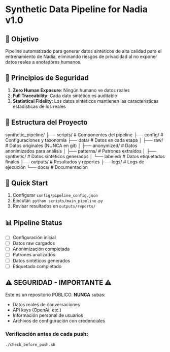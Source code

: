 # Synthetic Data Pipeline for Nadia v1.0



## 🎯 Objetivo
Pipeline automatizado para generar datos sintéticos de alta calidad para el entrenamiento de Nadia, eliminando riesgos de privacidad al no exponer datos reales a anotadores humanos.

## 🔐 Principios de Seguridad
1. **Zero Human Exposure**: Ningún humano ve datos reales
2. **Full Traceability**: Cada dato sintético es auditable
3. **Statistical Fidelity**: Los datos sintéticos mantienen las características estadísticas de los reales

## 📁 Estructura del Proyecto
synthetic_pipeline/
├── scripts/          # Componentes del pipeline
├── config/          # Configuraciones y taxonomía
├── data/            # Datos en cada etapa
│   ├── raw/         # Datos originales (NUNCA en git)
│   ├── anonymized/  # Datos anonimizados para análisis
│   ├── patterns/    # Patrones extraídos
│   ├── synthetic/   # Datos sintéticos generados
│   └── labeled/     # Datos etiquetados finales
├── outputs/         # Resultados y reportes
├── logs/           # Logs de ejecución
└── docs/           # Documentación
## 🚀 Quick Start
1. Configurar `config/pipeline_config.json`
2. Ejecutar: `python scripts/main_pipeline.py`
3. Revisar resultados en `outputs/reports/`

## 📊 Pipeline Status
- [ ] Configuración inicial
- [ ] Datos raw cargados
- [ ] Anonimización completada
- [ ] Patrones analizados
- [ ] Datos sintéticos generados
- [ ] Etiquetado completado

## ⚠️ SEGURIDAD - IMPORTANTE ⚠️

Este es un repositorio PÚBLICO. **NUNCA** subas:
- Datos reales de conversaciones
- API keys (OpenAI, etc.)
- Información personal de usuarios
- Archivos de configuración con credenciales

### Verificación antes de cada push:
```bash
./check_before_push.sh